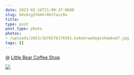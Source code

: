 ```yaml
---
date: 2023-02-16T21:09:37-0600
slug: k8z6zg57m4hr8ktfaiz9a
title: 
type: post
post_type: photo
photos:
- /uploads/2023/1676578176591.kx6okrww5egsxhmwbs67.jpg
tags: []
---
```

@ [Little Bear Coffee Shop](https://www.littlebearcoffee.com/)


![](/uploads/2023/1676578176591.kx6okrww5egsxhmwbs67.jpg)


